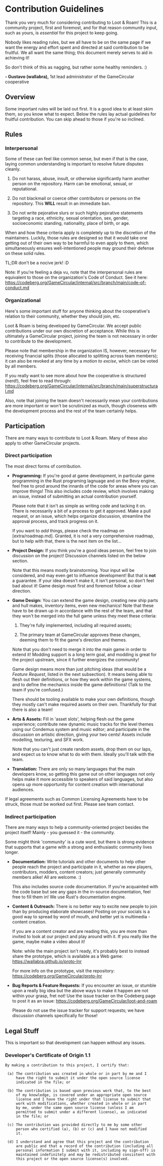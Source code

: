 # Contribution Guidelines

Thank you very much for considering contributing to Loot & Roam! This is a
community project, first and foremost, and for that reason community input,
such as yours, is _essential_ for this project to keep going.

Nobody likes reading rules, but we all have to be on the same page if we want
the energy and effort spent and directed at said contribution to be fruitful.
We all want the same thing; this document merely serves to aid in achieving it!

So don't think of this as nagging, but rather some healthy reminders. :)

**- Gustavo (wallabra),** 1st lead administrator of the GameCircular cooperative


## Overview

Some important rules will be laid out first. It is a good idea to at least skim
them, so you know what to expect. Below the rules lay actual guidelines for
fruitful contribution. You can skip ahead to those if you're so inclined.


## Rules

### Interpersonal

Some of these can feel like common sense, but even if that is the case, laying
common understanding is important to resolve future disputes cleanly.

1. Do not harass, abuse, insult, or otherwise significantly harm another person
on the repository. Harm can be emotional, sexual, or reputational.

2. Do not blackmail or coerce other contributors or persons on the repository.
This **WILL** result in an immediate ban.

3. Do not write pejorative slurs or such highly pejorative statements targeting
a race, ethnicity, sexual orientation, sex, gender, socioeconomic standing,
nationality, place of birth, or age.

When and how these criteria apply is completely up to the discretion of the
maintainers. Luckily, those rules are designed so that it would take one
getting out of their own way to be harmful to even apply to them, which
simultaneously ensures well-intentioned people may ground their defense on
these solid rules.

TL;DR don't be a nocive jerk! :D

Note: If you're feeling a deja vu, note that the interpersonal rules are
equivalent to those on the organization's Code of Conduct. See it here:
https://codeberg.org/GameCircular/internal/src/branch/main/code-of-conduct.md


### Organizational

Here's some important stuff for anyone thinking about the cooperative's relation
to their community, whether they should join, etc.

Loot & Roam is being developed by GameCircular. We accept public contributions
under our own discretion of acceptance. While this is ultimately a GameCircular
project, joining the team is not necessary in order to contribute to the
development.

Please note that membership in the organization IS, however, necessary for
receiving financial splits (those allocated to splitting across team members);
it can also be revoked at any time by a _motion to excise_, which can be
voted by all members.

<!-- [TODO] How do payout splits work? Is there a good external reference to point to? -->

If you really want to see more about how the cooperative is structured (nerd!),
feel free to read through:
https://codeberg.org/GameCircular/internal/src/branch/main/superstructural.md

Also, note that joining the team doesn't necessarily mean your contributions
are more important or won't be scrutinized as much, though closeness with the
development process and the rest of the team certainly helps.


## Participation

<!-- [TODO] what are the commit message standards? -->

There are many ways to contribute to Loot & Roam. Many of these also apply to
other GameCircular projects.

### Direct participation

The most direct forms of contribution.

* **Programming:** If you're good at game development, in particular game
  programming in the Rust programing lagnuage and on the Bevy engine, feel free
  to prod around the innards of the code for areas where you can improve things!
  This also includes code review, which involves making an issue, instead of
  submitting an actual contribution yourself.

  Please note that it isn't as simple as writing code and tacking it on. There
  is necessarily a bit of a process to get it approved. Make a pull request, or
  an issue, which helps organize discussion, streamline the approval process,
  and track progress on it.

  If you want to _add_ things, please check the roadmap on [extra/roadmap.md].
  Granted, it is not a very comprehensive roadmap, but to help with that, there
  is the next item on the list...

* **Project Design:** If you think you're a good ideas person, feel free to
  join discussion on the project! Discussion channels listed on the below
  section.
  <!-- [TODO] which section? -->

  Note that this means mostly brainstorming. Your input will be considered,
  and may even get to influence development! But that is **not** a guarantee.
  If your idea doesn't make it, it isn't personal, so don't feel bad about it!
  Game design must first and foremost follow a clear direction.

* **Game Design:** You can extend the game design, creating new ship parts and
  hull makes, inventory items, even new mechanics! Note that these have to be
  drawn up in accordance with the rest of the team, and that they won't be
  merged into the full game unless they meet these criteria:

  1. They're fully implemented, including all required assets;

  2. The primary team at GameCircular approves these changes, deeming them
     to fit the game's direction and themes.

  Note that you don't need to merge it into the main game in order to extend
  it! Modding support is a long term goal, and modding is great for the project
  upstream, since it further energizes the community!

  Game design means more than just pitching ideas (that would be a _Feature
  Request_, listed in the next subsection). It means being able to flesh out
  their definitions, or how they work within the game systems, and to define
  the mechanics inside the game definiitions! (Talk to the team if you're
  confused.)

  There should be tooling available to make your own definitions, though they
  mostly can't make required assets on their own. Thankfully for that there is
  also a team!

* **Arts & Assets:** Fill in 'asset slots', helping flesh out the game
  experience; contribute new dynamic music tracks for the level themes using
  our Condemus system and music editor; and participate in the discussion on
  artistic direction, giving your two cents! Assets include modelling,
  texturing, and SFX work.

  Note that you can't just create random assets, drop them on our laps, and
  expect us to know what to do with them. Ideally you'll talk with the team.

* **Translation:** There are only so many languages that the main developers
  know, so getting this game out on other languages not only helps make it
  more accessible to speakers of said languages, but also opens up more
  opportunity for content creation with international audiences.

If legal agreements such as Common Licensing Agreements have to be struck,
those must be worked out first. Please see team contact.

  <!-- [TODO] again, where are the official contact channels? -->

### Indirect participation

There are many ways to help a community-oriented project besides the project
itself! Mainly - you guessed it - the community.

Some might think 'community' is a cute word, but there is strong evidence that
supports that a game with a strong and enthusiastic community lives longer.

* **Documentation:** Write tutorials and other documents to help other people
  reach the project and participate in it, whether as new players,
  contributors, modders, content creators; just generally community members
  alike! All are welcome. :)

  This also includes source code documentation. If you're acquainted with the
  code base but see any gaps in the in-source documentation, feel free to
  fill them in! We use Rust's documentation engine.

* **Content & Outreach:** There is no better way to excite new people to join
  than by producing elaborate showcases! Posting on your socials is a good way
  to spread by word of mouth, and better yet is multimedia - content creation.

  If you are a content creator and are reading this, you are more than invited
  to look at our project and play around with it. If you really like the game,
  maybe make a video about it!

  Note: while the main project isn't ready, it's probably best to instead share
  the prototype, which is available as a Web game:
  https://wallabra.github.io/proto-lnr

  For more info on the prototype, visit the repository:
  https://codeberg.org/GameCircular/proto-lnr

* **Bug Reports & Feature Requests:** If you encounter an issue, or stumble
  upon a really big idea but the above ways to make it happen are not within
  your grasp, fret not! Use the issue tracker on the Codeberg page to post it
  as an issue: https://codeberg.org/GameCircular/loot-and-roam

  <!-- [TODO] what are the issue guidelines? what should I include in my issue? -->

  Please do not use the issue tracker for support requests; we have discussion
  channels specifically for those!


## Legal Stuff

This is important so that development can happen without any issues.

### Developer's Certificate of Origin 1.1

```text
By making a contribution to this project, I certify that:

 (a) The contribution was created in whole or in part by me and I
     have the right to submit it under the open source license
     indicated in the file; or

 (b) The contribution is based upon previous work that, to the best
     of my knowledge, is covered under an appropriate open source
     license and I have the right under that license to submit that
     work with modifications, whether created in whole or in part
     by me, under the same open source license (unless I am
     permitted to submit under a different license), as indicated
     in the file; or

 (c) The contribution was provided directly to me by some other
     person who certified (a), (b) or (c) and I have not modified
     it.

 (d) I understand and agree that this project and the contribution
     are public and that a record of the contribution (including all
     personal information I submit with it, including my sign-off) is
     maintained indefinitely and may be redistributed consistent with
     this project or the open source license(s) involved.
```
